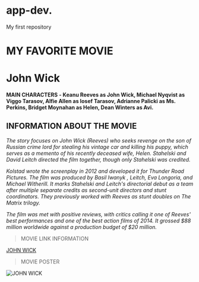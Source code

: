 # app-dev.
My first repository
# MY FAVORITE MOVIE
# John Wick
**MAIN CHARACTERS**
**- Keanu Reeves as John Wick, Michael Nyqvist as Viggo Tarasov, Alfie Allen as Iosef Tarasov, Adrianne Palicki as Ms. Perkins, Bridget Moynahan as Helen, Dean Winters as Avi.**
 
 
 ## INFORMATION ABOUT THE MOVIE
 
*The story focuses on John Wick (Reeves) who seeks revenge on the son of Russian crime lord for stealing his vintage car and killing his puppy, which serves as a memento of his recently deceased wife, Helen. Stahelski and David Leitch directed the film together, though only Stahelski was credited.*

*Kolstad wrote the screenplay in 2012 and developed it for Thunder Road Pictures. The film was produced by Basil Iwanyk , Leitch, Eva Longoria, and Michael Witherill. It marks Stahelski and Leitch's directorial debut as a team after multiple separate credits as second-unit directors and stunt coordinators. They previously worked with Reeves as stunt doubles on The Matrix trilogy.*

*The film was met with positive reviews, with critics calling it one of Reeves' best performances and one of the best action films of 2014. It grossed $88 million worldwide against a production budget of $20 million.*

> MOVIE LINK INFORMATION


[JOHN WICK](https://en.wikipedia.org/wiki/John_Wick_(film).com)

> MOVIE POSTER

![JOHN WICK](http://straightfromamovie.com/wp-content/uploads/2015/02/john-wick.jpg)
